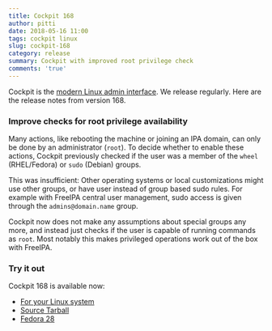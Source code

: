 ```yaml
---
title: Cockpit 168
author: pitti
date: 2018-05-16 11:00
tags: cockpit linux
slug: cockpit-168
category: release
summary: Cockpit with improved root privilege check
comments: 'true'
---
```


Cockpit is the [modern Linux admin interface](https://cockpit-project.org/). We release regularly.
Here are the release notes from version 168.

### Improve checks for root privilege availability

Many actions, like rebooting the machine or joining an IPA domain, can only be
done by an administrator (`root`). To decide whether to enable these actions,
Cockpit previously checked if the user was a member of the `wheel`
(RHEL/Fedora) or `sudo` (Debian) groups.

This was insufficient: Other operating systems or local customizations might
use other groups, or have user instead of group based sudo rules. For example
with FreeIPA central user management, sudo access is given through the
`admins@domain.name` group.

Cockpit now does not make any assumptions about special groups any more, and
instead just checks if the user is capable of running commands as `root`. Most
notably this makes privileged operations work out of the box with FreeIPA.

### Try it out

Cockpit 168 is available now:

 * [For your Linux system](https://cockpit-project.org/running.html)
 * [Source Tarball](https://github.com/cockpit-project/cockpit/releases/tag/168)
 * [Fedora 28](https://bodhi.fedoraproject.org/updates/cockpit-168-1.fc28)
